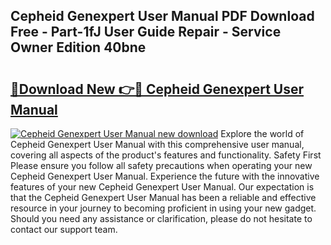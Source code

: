 ## Cepheid Genexpert User Manual PDF Download Free - Part-1fJ User Guide Repair - Service Owner Edition 40bne

# <h2><a href="http://bc11122.oget.top/?id=Cepheid+Genexpert+User+Manual">🔗Download New 👉🔴 Cepheid Genexpert User Manual</a></h2>

[![Cepheid Genexpert User Manual new download](https://i.imgur.com/5g1atiW.png)](http://bc11122.oget.top/?id=Cepheid+Genexpert+User+Manual)
Explore the world of Cepheid Genexpert User Manual with this comprehensive user manual, covering all aspects of the product's features and functionality. Safety First Please ensure you follow all safety precautions when operating your new Cepheid Genexpert User Manual. Experience the future with the innovative features of your new Cepheid Genexpert User Manual. Our expectation is that the Cepheid Genexpert User Manual has been a reliable and effective resource in your journey to becoming proficient in using your new gadget. Should you need any assistance or clarification, please do not hesitate to contact our support team.
